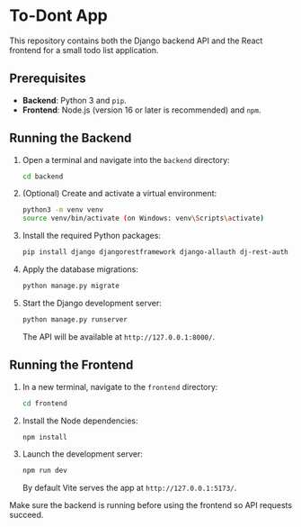 # To-Dont App

This repository contains both the Django backend API and the React frontend for a small todo list application.

## Prerequisites

- **Backend**: Python 3 and `pip`.
- **Frontend**: Node.js (version 16 or later is recommended) and `npm`.

## Running the Backend

1. Open a terminal and navigate into the `backend` directory:
   ```bash
   cd backend
   ```
2. (Optional) Create and activate a virtual environment:
   ```bash
   python3 -m venv venv
   source venv/bin/activate (on Windows: venv\Scripts\activate)
   ```
3. Install the required Python packages:
   ```bash
   pip install django djangorestframework django-allauth dj-rest-auth django-cors-headers
   ```
4. Apply the database migrations:
   ```bash
   python manage.py migrate
   ```
5. Start the Django development server:
   ```bash
   python manage.py runserver
   ```
   The API will be available at `http://127.0.0.1:8000/`.

## Running the Frontend

1. In a new terminal, navigate to the `frontend` directory:
   ```bash
   cd frontend
   ```
2. Install the Node dependencies:
   ```bash
   npm install
   ```
3. Launch the development server:
   ```bash
   npm run dev
   ```
   By default Vite serves the app at `http://127.0.0.1:5173/`.

Make sure the backend is running before using the frontend so API requests succeed.
